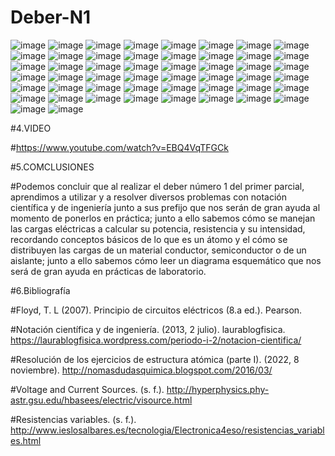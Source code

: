 # Deber-N1
![image](https://user-images.githubusercontent.com/104913700/201247893-393dcee6-9fe8-4be3-8c13-f8c38dd679b4.png)
![image](https://user-images.githubusercontent.com/104913700/201248040-b62d0c69-8c22-456d-9c02-5b07a0ea48bd.png)
![image](https://user-images.githubusercontent.com/104913700/201248536-fbd2147f-a10c-49f8-a5f7-74d439ea8739.png)
![image](https://user-images.githubusercontent.com/104913700/201248634-8798ad63-0d36-45fb-9485-4c80ed8f2b35.png)
![image](https://user-images.githubusercontent.com/104913700/201248856-75ed334b-7f59-4981-a3b3-3fcbaaacd7ac.png)
![image](https://user-images.githubusercontent.com/104913700/201248974-5239031e-0cfd-405b-bb60-75534981e539.png)
![image](https://user-images.githubusercontent.com/104913700/201249072-58ccaef3-2b74-4d34-a8df-9e084383ca26.png)
![image](https://user-images.githubusercontent.com/104913700/201249190-2869ddd0-63e8-4dce-bf81-4d945dd90a28.png)
![image](https://user-images.githubusercontent.com/104913700/201249267-faa98904-55c8-4d46-a97f-f61c9b9fec0f.png)
![image](https://user-images.githubusercontent.com/104913700/201249339-85de1b7b-3eb5-4ab6-92fd-f4caf9114296.png)
![image](https://user-images.githubusercontent.com/104913700/201249614-6fc26e9f-a571-4842-b537-50d9febcec32.png)
![image](https://user-images.githubusercontent.com/104913700/201249632-f9db8ec8-bc2d-4539-8ab0-5b1888216c84.png)
![image](https://user-images.githubusercontent.com/104913700/201251166-f2494c70-3252-4c98-ab6c-927ba1ea7f09.png)
![image](https://user-images.githubusercontent.com/104913700/201251253-8c598c17-b85c-4cba-98cf-87989fcdfd61.png)
![image](https://user-images.githubusercontent.com/104913700/201251388-5ad73ef3-e525-4890-ab6e-437113f6aa31.png)
![image](https://user-images.githubusercontent.com/104913700/201251455-56ecaabd-59c4-43de-8f99-41513f0dfc84.png)
![image](https://user-images.githubusercontent.com/104913700/201251555-ceb25153-9674-46cb-8a81-2e3e21abd020.png)
![image](https://user-images.githubusercontent.com/104913700/201251624-e922e8fe-5f73-4485-8afa-f7a93b882a21.png)
![image](https://user-images.githubusercontent.com/104913700/201251721-cc3e18c3-49ce-44c3-9816-7d35834ebcb0.png)
![image](https://user-images.githubusercontent.com/104913700/201251785-93fb4979-6a89-4901-a4c4-507650c821e7.png)
![image](https://user-images.githubusercontent.com/104913700/201251872-c123507c-b56b-4299-98cd-e1504f930f3d.png)
![image](https://user-images.githubusercontent.com/104913700/201251958-0bbab94b-e079-44ac-81e2-fb6a13166afd.png)
![image](https://user-images.githubusercontent.com/104913700/201252068-37395972-69e2-40fd-b47d-f2f557b63ba8.png)
![image](https://user-images.githubusercontent.com/104913700/201252136-78892d0f-75b5-4afa-96dd-48319794156f.png)
![image](https://user-images.githubusercontent.com/104913700/201252207-68715495-6b3e-4512-8e33-b18dfa2b7c2a.png)
![image](https://user-images.githubusercontent.com/104913700/201252323-56b02123-d138-43e2-b817-99fb294a9170.png)
![image](https://user-images.githubusercontent.com/104913700/201252412-6bb1ef31-1f16-4ca4-9ba0-1519f39f321a.png)
![image](https://user-images.githubusercontent.com/104913700/201252494-e4d7edb1-71f9-4a84-ad90-8bca419f3464.png)
![image](https://user-images.githubusercontent.com/104913700/201252601-f9b068b9-86a1-4f0b-a498-01b091386236.png)
![image](https://user-images.githubusercontent.com/104913700/201252689-63b8486a-bf26-4b5a-bf7a-8cb54ed99718.png)
![image](https://user-images.githubusercontent.com/104913700/201252778-819e94ec-b825-4142-8e14-f53fbfa342a2.png)
![image](https://user-images.githubusercontent.com/104913700/201252868-7eb5611a-db90-4ae6-bad9-276ca9d7e5d0.png)
![image](https://user-images.githubusercontent.com/104913700/201253082-4ba3893f-ddff-4fd2-b9e8-a409f96aa4d8.png)
![image](https://user-images.githubusercontent.com/104913700/201253101-e88ca0fc-a743-4380-bf66-002177aa74d3.png)
![image](https://user-images.githubusercontent.com/104913700/201253125-8c187ab8-a171-41c6-859b-104d3905eb32.png)
![image](https://user-images.githubusercontent.com/104913700/201253246-f3bd1418-12ca-4753-8776-41b80e6a3f01.png)
![image](https://user-images.githubusercontent.com/104913700/201253331-e9f5033c-770f-4bf1-9e16-e0b502ad3c86.png)
![image](https://user-images.githubusercontent.com/104913700/201253418-ee5ca7d2-b8be-4814-ab3b-8ade92a02890.png)
![image](https://user-images.githubusercontent.com/104913700/201253506-ae2896b4-8b92-4e0d-a3ff-62eef0340c81.png)
![image](https://user-images.githubusercontent.com/104913700/201253591-fd0a111e-fa63-4541-94b3-9d2f4e3e4d07.png)
![image](https://user-images.githubusercontent.com/104913700/201253664-5c0fcdb6-c8d1-4552-a478-caa06763e189.png)
![image](https://user-images.githubusercontent.com/104913700/201253733-7e4d8cee-ac7a-4791-a115-12c2aae73387.png)
![image](https://user-images.githubusercontent.com/104913700/201253809-b73872d6-b490-4207-b5cc-2311de01c93c.png)
![image](https://user-images.githubusercontent.com/104913700/201253875-1480870c-1105-4ff2-ab78-f06daf02324c.png)
![image](https://user-images.githubusercontent.com/104913700/201253968-c2da706c-c31f-4745-a037-82a7ac5c5ff2.png)
![image](https://user-images.githubusercontent.com/104913700/201255280-f6b1d21a-ec4a-4884-9129-631607710947.png)
![image](https://user-images.githubusercontent.com/104913700/201255292-67441766-6e80-49db-90c3-ae87ba1dda2f.png)
![image](https://user-images.githubusercontent.com/104913700/201255311-f1af42c6-f6cb-4046-92af-02bd613ad48b.png)
![image](https://user-images.githubusercontent.com/104913700/201255322-cd74ebd8-f124-444c-bd4d-d188d4f62a9d.png)
![image](https://user-images.githubusercontent.com/104913700/201255336-4e54eee6-f401-432d-a6f9-c4c82818ef2a.png)

#4.VIDEO

#https://www.youtube.com/watch?v=EBQ4VqTFGCk

#5.COMCLUSIONES

#Podemos concluir que al realizar el deber número 1 del primer parcial, aprendimos a utilizar y a resolver diversos problemas con notación científica y de ingeniería junto a sus prefijo que nos serán de gran ayuda al momento de ponerlos en práctica; junto a ello sabemos cómo se manejan las cargas eléctricas a calcular su potencia, resistencia y su intensidad, recordando conceptos básicos de lo que es un átomo y el cómo se distribuyen las cargas de un material conductor, semiconductor o de un aislante; junto a ello sabemos cómo leer un diagrama esquemático que nos será de gran ayuda en prácticas de laboratorio.

#6.Bibliografía

#Floyd, T. L (2007). Principio de circuitos eléctricos (8.a ed.). Pearson.

#Notación científica y de ingeniería. (2013, 2 julio). laurablogfisica. https://laurablogfisica.wordpress.com/periodo-i-2/notacion-cientifica/

#Resolución de los ejercicios de estructura atómica (parte I). (2022, 8 noviembre). http://nomasdudasquimica.blogspot.com/2016/03/

#Voltage and Current Sources. (s. f.). http://hyperphysics.phy-astr.gsu.edu/hbasees/electric/visource.html

#Resistencias variables. (s. f.). http://www.ieslosalbares.es/tecnologia/Electronica4eso/resistencias_variables.html





